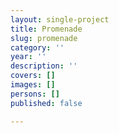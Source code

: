 ```yaml
---
layout: single-project
title: Promenade
slug: promenade
category: ''
year: ''
description: ''
covers: []
images: []
persons: []
published: false

---
```

